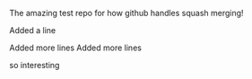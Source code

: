 The amazing test repo for how github handles squash merging!

Added a line

Added more lines
Added more lines

so interesting
